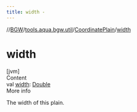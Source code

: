 ```yaml
---
title: width -
---
```

//[BGW](../../../index.md)/[tools.aqua.bgw.util](../index.md)/[CoordinatePlain](index.md)/[width](width.md)



# width  
[jvm]  
Content  
val [width](width.md): [Double](https://kotlinlang.org/api/latest/jvm/stdlib/kotlin/-double/index.html)  
More info  


The width of this plain.

  



